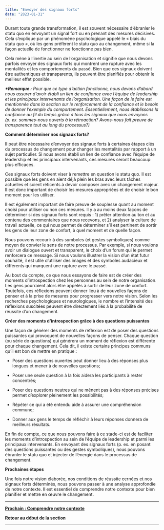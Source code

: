 ```yaml
---
title: "Envoyer des signaux forts"
date: "2023-01-31"
---
```


Durant toute grande transformation, il est souvent nécessaire d’ébranler le statu quo en envoyant un signal fort ou en prenant des mesures décisives. Cela s’explique par un phénomène psychologique appelé le « biais du statu quo _»_, où les gens préfèrent le statu quo au changement, même si la façon actuelle de fonctionner ne fonctionne pas bien.

Cela mène à l’inertie au sein de l’organisation et signifie que nous devons parfois envoyer des signaux forts qui montrent une rupture avec les mentalités et les comportements du passé. Bien que ces signaux doivent être authentiques et transparents, ils peuvent être planifiés pour obtenir le meilleur effet possible.

**_\*Remarque :_** _Pour que ce type d’action fonctionne, nous devons d’abord nous assurer d’avoir établi un lien de confiance avec l’équipe de leadership_ _et les principaux intervenants de l’organisation. Une façon de le faire est mentionnée dans la section sur le renforcement de la confiance et le besoin de donner l’exemple du comportement. Essentiellement, nous établissons la confiance au fil du temps grâce à tous les signaux que nous envoyons (p. ex. sommes-nous ouverts à la rétroaction? Avons-nous fait preuve de transparence tout au long du processus?)_

**Comment déterminer nos signaux forts?**

Il peut être nécessaire d’envoyer des signaux forts à certaines étapes clés du processus de changement pour changer les mentalités par rapport à un sujet particulier. Si nous avons établi un lien de confiance avec l’équipe de leadership et les principaux intervenants, ces mesures seront beaucoup plus efficaces.

Ces signaux forts doivent viser à remettre en question le statu quo. Il est possible que les gens en aient déjà plein les bras avec leurs tâches actuelles et soient réticents à devoir composer avec un changement majeur. Il est donc important de choisir les mesures appropriées et de choisir le bon moment pour les utiliser.

Il est également important de faire preuve de souplesse quant au moment choisi pour utiliser ou non ces mesures. Il y a au moins deux façons de déterminer si des signaux forts sont requis : 1) prêter attention au ton et au contenu des commentaires que nous recevons, et 2) analyser la culture de travail actuelle, ce qui nous permet de déterminer s’il est pertinent de sortir les gens de leur zone de confort, à quel moment et de quelle façon.

Nous pouvons recourir à des symboles (et gestes symboliques) comme moyen de convier le sens de notre processus. Par exemple, si nous voulons avoir un dialogue ouvert et transparent, le choix d’un forum qui le permet renforcera ce message. Si nous voulons illustrer la vision d’un état futur souhaité, il est utile d’utiliser des images et des symboles audacieux et différents qui marquent une rupture avec le passé.

Au bout du compte, ce que nous essayons de faire est de créer des moments d’introspection chez les personnes au sein de notre organisation. Les gens pourraient alors être appelés à sortir de leur zone de confort. Toutefois, ces réflexions peuvent donner lieu à de nouvelles façons de penser et à la prise de mesures pour progresser vers notre vision. Selon les recherches psychologiques et neurologiques, le nombre et l’intensité des réflexions suscitées peuvent être directement liés à la probabilité de réussite d’un changement.

**Créer des moments d’introspection grâce à des questions puissantes**

Une façon de générer des moments de réflexion est de poser des questions puissantes qui provoquent de nouvelles façons de penser. Chaque question (ou série de questions) qui générera un moment de réflexion est différente pour chaque changement. Cela dit, il existe certains principes communs qu’il est bon de mettre en pratique :

- Poser des questions ouvertes peut donner lieu à des réponses plus longues et mener à de nouvelles questions;

- Poser une seule question à la fois aidera les participants à rester concentrés;

- Poser des questions neutres qui ne mènent pas à des réponses précises permet d’explorer pleinement les possibilités;

- Répéter ce qui a été entendu aide à assurer une compréhension commune;

- Donner aux gens le temps de réfléchir à leurs réponses donnera de meilleurs résultats.

En fin de compte, ce que nous pouvons faire à ce stade-ci est de faciliter les moments d’introspection au sein de l’équipe de leadership et parmi les principaux intervenants. En envoyant des signaux forts (p. ex. en posant des questions puissantes ou des gestes symboliques), nous pouvons ébranler le statu quo et injecter de l’énergie dans le processus de changement.

**Prochaines étapes**

Une fois notre vision élaborée, nos conditions de réussite cernées et nos signaux forts déterminés, nous pouvons passer à une analyse approfondie de notre contexte. Il est essentiel de comprendre notre contexte pour bien planifier et mettre en œuvre le changement.

* * *

[******Prochain : Comprendre notre contexte******](https://articles.alpha.canada.ca/framework-for-leading-change/fr/comprendre-notre-contexte/)

[**Retour au début de la section**](https://articles.alpha.canada.ca/framework-for-leading-change/fr/jeter-les-bases-dun-changement-reussi/)

* * *
